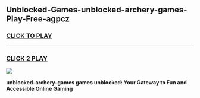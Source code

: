 
## Unblocked-Games-unblocked-archery-games-Play-Free-agpcz
<h3>
<a href="https://premium76.site?title=unblocked-archery-games&ref=19M">CLICK TO PLAY</a></h3>
<hr>

<h3>
<a href="https://premium76.site?title=unblocked-archery-games&ref=19M">CLICK 2 PLAY</a>
  
</h3>

<a href="https://premium76.site?title=unblocked-archery-games&ref=19M"><img src="https://clearcache.store/games.png"></a>


**unblocked-archery-games games unblocked: Your Gateway to Fun and Accessible Online Gaming**
